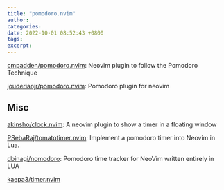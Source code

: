 ```yaml
---
title: "pomodoro.nvim"
author: 
categories: 
date: 2022-10-01 08:52:43 +0800
tags: 
excerpt: 
---
```



[cmpadden/pomodoro.nvim](https://github.com/cmpadden/pomodoro.nvim): Neovim plugin to follow the Pomodoro Technique


[jouderianjr/pomodoro.nvim](https://github.com/jouderianjr/pomodoro.nvim): Pomodoro plugin for neovim


## Misc


[akinsho/clock.nvim](https://github.com/akinsho/clock.nvim): A neovim plugin to show a timer in a floating window

[PSebaRaj/tomatotimer.nvim](https://github.com/PSebaRaj/tomatotimer.nvim): Implement a pomodoro timer into Neovim in Lua.

[dbinagi/nomodoro](https://github.com/dbinagi/nomodoro): Pomodoro time tracker for NeoVim written entirely in LUA

[kaepa3/timer.nvim](https://github.com/kaepa3/timer.nvim)











